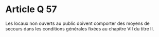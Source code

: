 # Article Q 57

Les locaux non ouverts au public doivent comporter des moyens de secours dans les conditions générales fixées au chapitre VII du titre II.

